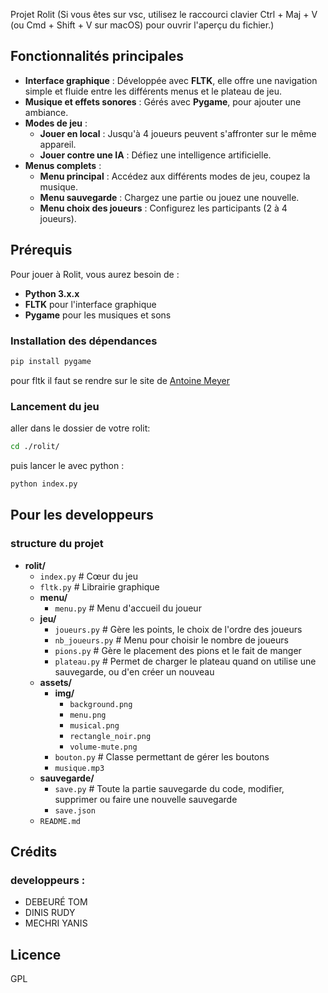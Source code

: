 Projet Rolit
(Si vous êtes sur vsc, utilisez le raccourci clavier Ctrl + Maj + V (ou Cmd + Shift + V sur macOS) pour ouvrir l'aperçu du fichier.)

## Fonctionnalités principales

- **Interface graphique** : Développée avec **FLTK**, elle offre une navigation simple et fluide entre les différents menus et le plateau de jeu.
- **Musique et effets sonores** : Gérés avec **Pygame**, pour ajouter une ambiance.
- **Modes de jeu** :
  - **Jouer en local** : Jusqu'à 4 joueurs peuvent s'affronter sur le même appareil.
  - **Jouer contre une IA** : Défiez une intelligence artificielle.
- **Menus complets** :
  - **Menu principal** : Accédez aux différents modes de jeu, coupez la musique.
  - **Menu sauvegarde** : Chargez une partie ou jouez une nouvelle.
  - **Menu choix des joueurs** : Configurez les participants (2 à 4 joueurs).


## Prérequis

Pour jouer à Rolit, vous aurez besoin de :

- **Python 3.x.x**
- **FLTK** pour l'interface graphique
- **Pygame** pour les musiques et sons

### Installation des dépendances

```bash
pip install pygame
```
pour fltk il faut se rendre sur le site de [Antoine Meyer](https://antoinemeyer.frama.io/fltk/)

### Lancement du jeu

aller dans le dossier de votre rolit:
```bash
cd ./rolit/
```

puis lancer le avec python :
```bash
python index.py
```

## Pour les developpeurs

### structure du projet

- **rolit/**
  - `index.py`  # Cœur du jeu
  - `fltk.py`  # Librairie graphique
  - **menu/**
    - `menu.py`  # Menu d'accueil du joueur
  - **jeu/**
    - `joueurs.py`  # Gère les points, le choix de l'ordre des joueurs
    - `nb_joueurs.py`  # Menu pour choisir le nombre de joueurs
    - `pions.py`  # Gère le placement des pions et le fait de manger
    - `plateau.py`  # Permet de charger le plateau quand on utilise une sauvegarde, ou d'en créer un nouveau
  - **assets/**
    - **img/**
      - `background.png`
      - `menu.png`
      - `musical.png`
      - `rectangle_noir.png`
      - `volume-mute.png`
    - `bouton.py`  # Classe permettant de gérer les boutons
    - `musique.mp3`
  - **sauvegarde/**
    - `save.py`  # Toute la partie sauvegarde du code, modifier, supprimer ou faire une nouvelle sauvegarde
    - `save.json`
  - `README.md`


## Crédits
### developpeurs :
  - DEBEURÉ TOM
  - DINIS RUDY
  - MECHRI YANIS

## Licence
GPL